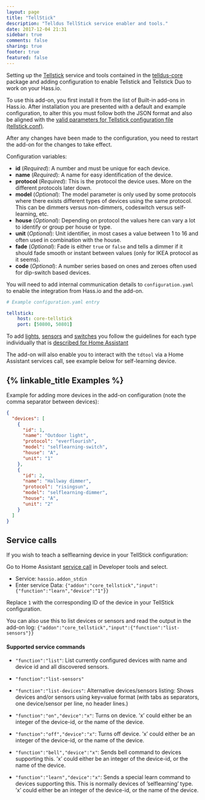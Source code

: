 ```yaml
---
layout: page
title: "TellStick"
description: "Telldus TellStick service enabler and tools."
date: 2017-12-04 21:31
sidebar: true
comments: false
sharing: true
footer: true
featured: false
---
```


Setting up the [Tellstick](http://telldus.com) service and tools contained in the [telldus-core](http://developer.telldus.com/) package and adding configuration to enable Tellstick and Tellstick Duo to work on your Hass.io.

To use this add-on, you first install it from the list of Built-in add-ons in Hass.io.
After installation you are presented with a default and example configuration, to alter this you must follow both the JSON format and also be aligned with the [valid parameters for Tellstick configuration file (tellstick.conf)](https://developer.telldus.com/wiki/TellStick_conf).

After any changes have been made to the configuration, you need to restart the add-on for the changes to take effect.

Configuration variables:

- **id** (*Required*): A number and must be unique for each device.
- **name** (*Required*): A name for easy identification of the device.
- **protocol** (*Required*): This is the protocol the device uses. More on the different protocols later down.
- **model** (*Optional*): The model parameter is only used by some protocols where there exists different types of devices using the same protocol. This can be dimmers versus non-dimmers, codeswitch versus self-learning, etc.
- **house** (*Optional*): Depending on protocol the values here can vary a lot to identify or group per house or type.
- **unit** (*Optional*): Unit identifier, in most cases a value between 1 to 16 and often used in combination with the house.
- **fade** (*Optional*): Fade is either `true` or `false` and tells a dimmer if it should fade smooth or instant between values (only for IKEA protocol as it seems).
- **code** (*Optional*): A number series based on ones and zeroes often used for dip-switch based devices.

You will need to add internal communication details to `configuration.yaml` to enable the integration from Hass.io and the add-on.


```yaml
# Example configuration.yaml entry

tellstick:
    host: core-tellstick
    port: [50800, 50801]

```

To add [lights](/components/light.tellstick/), [sensors](/components/sensor.tellstick/) and [switches](/components/switch.tellstick/) you follow the guidelines for each type individually that is [described for Home Assistant](/components/tellstick/)

The add-on will also enable you to interact with the `tdtool` via a Home Assistant services call, see example below for self-learning device.

## {% linkable_title Examples %}

Example for adding more devices in the add-on configuration (note the comma separator between devices):

```json
{
  "devices": [
    {
      "id": 1,
      "name": "Outdoor light",
      "protocol": "everflourish",
      "model": "selflearning-switch",
      "house": "A",
      "unit": "1"
    },
    {
      "id": 2,
      "name": "Hallway dimmer",
      "protocol": "risingsun",
      "model": "selflearning-dimmer",
      "house": "A",
      "unit": "2"
    }
  ]
}
```

## Service calls

If you wish to teach a selflearning device in your TellStick configuration:

Go to Home Assistant [service call](http://hassio.local:8123/dev-service) in Developer tools and select.
- Service: `hassio.addon_stdin`
- Enter service Data:
  `{"addon":"core_tellstick","input":{"function":"learn","device":"1"}}`

Replace `1` with the corresponding ID of the device in your TellStick configuration.

You can also use this to list devices or sensors and read the output in the add-on log:
`{"addon":"core_tellstick","input":{"function":"list-sensors"}}`


#### Supported service commands

- `"function":"list"`: List currently configured devices with name and device id and all discovered sensors.

- `"function":"list-sensors"`
- `"function":"list-devices"`: Alternative devices/sensors listing: Shows devices and/or sensors using key=value format (with tabs as separators, one device/sensor per line, no header lines.)

- `"function":"on","device":"x"`: Turns on device. ’x’ could either be an integer of the device-id, or the name of the device.

- `"function":"off","device":"x"`: Turns off device. ’x’ could either be an integer of the device-id, or the name of the device.

- `"function":"bell","device":"x"`: Sends bell command to devices supporting this. ’x’ could either be an integer of the device-id, or the name of the device.

- `"function":"learn","device":"x"`: Sends a special learn command to devices supporting this. This is normally devices of ’selflearning’ type. ’x’ could either be an integer of the device-id, or the name of the device.
